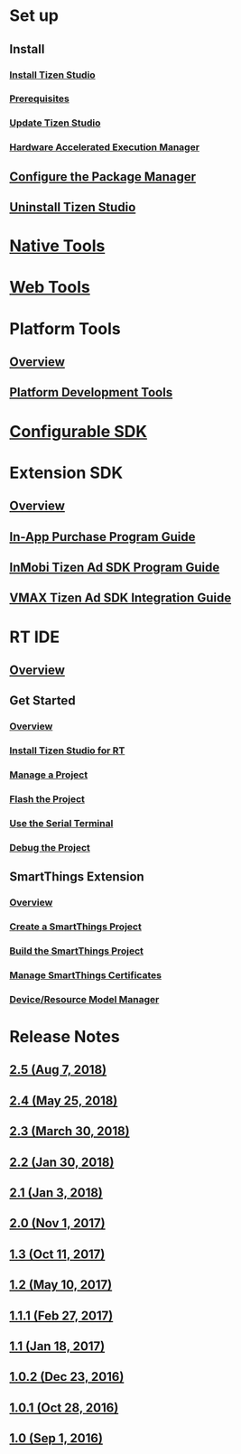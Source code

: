 # Set up
## Install
### [Install Tizen Studio](/application/tizen-studio/setup/install-sdk.md)
### [Prerequisites](/application/tizen-studio/setup/prerequisites.md)
### [Update Tizen Studio](/application/tizen-studio/setup/update-sdk.md)
### [Hardware Accelerated Execution Manager](/application/tizen-studio/setup/hardware-accelerated-execution-manager.md)
## [Configure the Package Manager](/application/tizen-studio/setup/advanced-configuration.md)
## [Uninstall Tizen Studio](/application/tizen-studio/setup/uninstall-sdk.md)

# [Native Tools](/application/tizen-studio/native-tools/index.md)

# [Web Tools](/application/tizen-studio/web-tools/index.md)

# Platform Tools
## [Overview](/application/tizen-studio/platform-tools/overview.md)
## [Platform Development Tools](/application/tizen-studio/platform-tools/platform-tools.md)

# [Configurable SDK](/application/tizen-studio/configurable-sdk/configurable-sdk.md)

# Extension SDK
## [Overview](/application/tizen-studio/extension-sdk/overview.md)
## [In-App Purchase Program Guide](/application/tizen-studio/extension-sdk/in-app-purchase.md)
## [InMobi Tizen Ad SDK Program Guide](/application/tizen-studio/extension-sdk/inmovi.md)
## [VMAX Tizen Ad SDK Integration Guide](/application/tizen-studio/extension-sdk/vmax.md)

# RT IDE
## [Overview](/application/tizen-studio/rt-ide/overview.md)
## Get Started
### [Overview](/application/tizen-studio/rt-ide/gett-started/overview.md)
### [Install Tizen Studio for RT](/application/tizen-studio/rt-ide/gett-started/install.md)
### [Manage a Project](/application/tizen-studio/rt-ide/gett-started/create.md)
### [Flash the Project](/application/tizen-studio/rt-ide/gett-started/flash.md)
### [Use the Serial Terminal](/application/tizen-studio/rt-ide/gett-started/terminal.md)
### [Debug the Project](/application/tizen-studio/rt-ide/gett-started/debug.md)
## SmartThings Extension
### [Overview](/application/tizen-studio/rt-ide/smartths-ext/overview.md)
### [Create a SmartThings Project](/application/tizen-studio/rt-ide/smartths-ext/create-smartths.md)
### [Build the SmartThings Project](/application/tizen-studio/rt-ide/smartths-ext/build-smartths.md)
### [Manage SmartThings Certificates](/application/tizen-studio/rt-ide/smartths-ext/certificate-smartths.md)
### [Device/Resource Model Manager](/application/tizen-studio/rt-ide/smartths-ext/model-manager.md)

# Release Notes
## [2.5 (Aug 7, 2018)](/application/tizen-studio/release-notes/2-5-release-notes.md)
## [2.4 (May 25, 2018)](/application/tizen-studio/release-notes/2-4-release-notes.md)
## [2.3 (March 30, 2018)](/application/tizen-studio/release-notes/2-3-release-notes.md)
## [2.2 (Jan 30, 2018)](/application/tizen-studio/release-notes/2-2-release-notes.md)
## [2.1 (Jan 3, 2018)](/application/tizen-studio/release-notes/2-1-release-notes.md)
## [2.0 (Nov 1, 2017)](/application/tizen-studio/release-notes/2-0-release-notes.md)
## [1.3 (Oct 11, 2017)](/application/tizen-studio/release-notes/1-3-0-release-notes.md)
## [1.2 (May 10, 2017)](/application/tizen-studio/release-notes/1-2-0-release-notes.md)
## [1.1.1 (Feb 27, 2017)](/application/tizen-studio/release-notes/1-1-1-release-notes.md)
## [1.1 (Jan 18, 2017)](/application/tizen-studio/release-notes/1-1-0-release-notes.md)
## [1.0.2 (Dec 23, 2016)](/application/tizen-studio/release-notes/1-0-2-release-notes.md)
## [1.0.1 (Oct 28, 2016)](/application/tizen-studio/release-notes/1-0-1-release-notes.md)
## [1.0 (Sep 1, 2016)](/application/tizen-studio/release-notes/1-0-release-notes.md)
